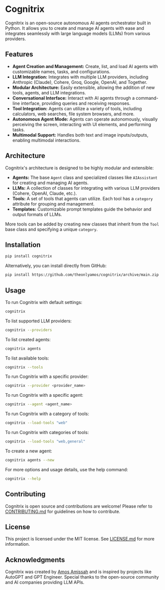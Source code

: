 # Cognitrix

Cognitrix is an open-source autonomous AI agents orchestrator built in Python. It allows you to create and manage AI agents with ease and integrates seamlessly with large language models (LLMs) from various providers. 

## Features

- **Agent Creation and Management:** Create, list, and load AI agents with customizable names, tasks, and configurations.
- **LLM Integration:** Integrates with multiple LLM providers, including Anthropic (Claude), Cohere, Groq, Google, OpenAI, and Together.
- **Modular Architecture:** Easily extensible, allowing the addition of new tools, agents, and LLM integrations.
- **Conversational Interface:** Interact with AI agents through a command-line interface, providing queries and receiving responses.
- **Tool Integration:** Agents can utilize a variety of tools, including calculators, web searches, file system browsers, and more.
- **Autonomous Agent Mode:** Agents can operate autonomously, visually perceiving the screen, interacting with UI elements, and performing tasks.
- **Multimodal Support:** Handles both text and image inputs/outputs, enabling multimodal interactions.

## Architecture

Cognitrix's architecture is designed to be highly modular and extensible:

- **Agents:** The base `Agent` class and specialized classes like `AIAssistant` for creating and managing AI agents.
- **LLMs:** A collection of classes for integrating with various LLM providers (Cohere, OpenAI, Claude, etc.).
- **Tools:** A set of tools that agents can utilize. Each tool has a `category` attribute for grouping and management.
- **Templates:** Customizable prompt templates guide the behavior and output formats of LLMs.

More tools can be added by creating new classes that inherit from the `Tool` base class and specifying a unique `category`.

## Installation

```bash
pip install cognitrix
```

Alternatively, you can install directly from GitHub:

```bash
pip install https://github.com/theonlyamos/cognitrix/archive/main.zip
```

## Usage

To run Cognitrix with default settings:

```bash
cognitrix
```

To list supported LLM providers:

```bash
cognitrix --providers
```

To list created agents:

```bash
cognitrix agents
```

To list available tools:

```bash
cognitrix --tools
```

To run Cognitrix with a specific provider:

```bash
cognitrix --provider <provider_name>
```

To run Cognitrix with a specific agent:

```bash
cognitrix --agent <agent_name>
```

To run Cognitrix with a category of tools:

```bash
cognitrix --load-tools "web"
```

To run Cognitrix with categories of tools:

```bash
cognitrix --load-tools "web,general"
```

To create a new agent:

```bash
cognitrix agents --new
```

For more options and usage details, use the help command:

```bash
cognitrix --help
```

## Contributing

Cognitrix is open source and contributions are welcome! Please refer to [CONTRIBUTING.md](CONTRIBUTING.md) for guidelines on how to contribute.

## License

This project is licensed under the MIT license. See [LICENSE.md](LICENSE.md) for more information.

## Acknowledgments

Cognitrix was created by [Amos Amissah](https://github.com/theonlyamos) and is inspired by projects like AutoGPT and GPT Engineer. Special thanks to the open-source community and AI companies providing LLM APIs.